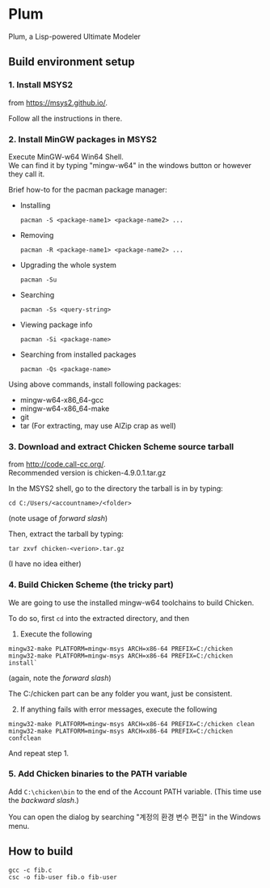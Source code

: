# Plum
Plum, a Lisp-powered Ultimate Modeler

## Build environment setup
### 1. Install MSYS2
  from https://msys2.github.io/.

  Follow all the instructions in there.

### 2. Install MinGW packages in MSYS2
Execute MinGW-w64 Win64 Shell.  
We can find it by typing "mingw-w64" in the windows button
or however they call it.

Brief how-to for the pacman package manager:

* Installing
  ```
  pacman -S <package-name1> <package-name2> ...
  ```

* Removing
  ```
  pacman -R <package-name1> <package-name2> ...
  ```

* Upgrading the whole system
  ```
  pacman -Su
  ```

* Searching
  ```
  pacman -Ss <query-string>
  ```

* Viewing package info
  ```
  pacman -Si <package-name>
  ```

* Searching from installed packages
  ```
  pacman -Qs <package-name>
  ```

Using above commands, install following packages:
- mingw-w64-x86_64-gcc
- mingw-w64-x86_64-make
- git
- tar (For extracting, may use AlZip crap as well)

### 3. Download and extract Chicken Scheme source tarball 
from http://code.call-cc.org/.  
Recommended version is chicken-4.9.0.1.tar.gz
  
In the MSYS2 shell, go to the directory the tarball is in
by typing:

  ```
  cd C:/Users/<accountname>/<folder>
  ```
(note usage of *forward slash*)
  
Then, extract the tarball by typing:
  ```
  tar zxvf chicken-<verion>.tar.gz
  ```
(I have no idea either)

### 4. Build Chicken Scheme (the tricky part)
We are going to use the installed mingw-w64 toolchains
to build Chicken.

To do so, first `cd` into the extracted directory, and then

1. Execute the following

  ```
  mingw32-make PLATFORM=mingw-msys ARCH=x86-64 PREFIX=C:/chicken
  mingw32-make PLATFORM=mingw-msys ARCH=x86-64 PREFIX=C:/chicken install`
  ```
  
  (again, note the *forward slash*)

  The C:/chicken part can be any folder you want, just be consistent.
  
2. If anything fails with error messages, execute the following

  ```
  mingw32-make PLATFORM=mingw-msys ARCH=x86-64 PREFIX=C:/chicken clean
  mingw32-make PLATFORM=mingw-msys ARCH=x86-64 PREFIX=C:/chicken confclean
  ```
  
  And repeat step 1.

### 5. Add Chicken binaries to the PATH variable

Add `C:\chicken\bin` to the end of the Account PATH variable.
(This time use the *backward slash*.)

You can open the dialog by searching "계정의 환경 변수 편집" in the
Windows menu.

## How to build
```
gcc -c fib.c
csc -o fib-user fib.o fib-user
```
